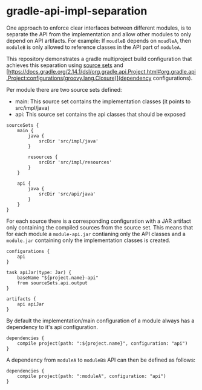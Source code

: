 # gradle-api-impl-separation
One approach to enforce clear interfaces between different modules, is to separate the API from the implementation and allow other modules to only depend on API artifacts.
For example: 
If `moudleB` depends on `moudleA`, then `moduleB` is only allowed to reference classes in the API part of `moduleA`.

This repository demonstrates a gradle multiproject build configuration that achieves this separation using [source sets](https://docs.gradle.org/2.14.1/dsl/org.gradle.api.tasks.SourceSet.html) and [https://docs.gradle.org/2.14.1/dsl/org.gradle.api.Project.html#org.gradle.api.Project:configurations(groovy.lang.Closure)](dependency configurations).

Per module there are two source sets defined:
- main: This source set contains the implementation classes (it points to src/impl/java)
- api: This source set contains the api classes that should be exposed

```
sourceSets {
    main {
        java {
            srcDir 'src/impl/java'
        }

        resources {
            srcDir 'src/impl/resources'
        }
    }

    api {
        java {
            srcDir 'src/api/java'
        }
    }
}
```

For each source there is a corresponding configuration with a JAR artifact only containing the compiled sources from the source set.
This means that for each module a `module-api.jar` contianing only the API classes and a `module.jar` containing only the implementation classes is created.

```
configurations {
    api
}

task apiJar(type: Jar) {
    baseName "${project.name}-api"
    from sourceSets.api.output
}

artifacts {
    api apiJar
}
```

By default the implementation/main configuration of a module always has a dependency to it's api configuration.
```
dependencies {
    compile project(path: ":${project.name}", configuration: "api")
}
```

A dependency from `moduleA` to `moduleB`s API can then be defined as follows:
```
dependencies {
    compile project(path: ":moduleA", configuration: "api")
}
```
